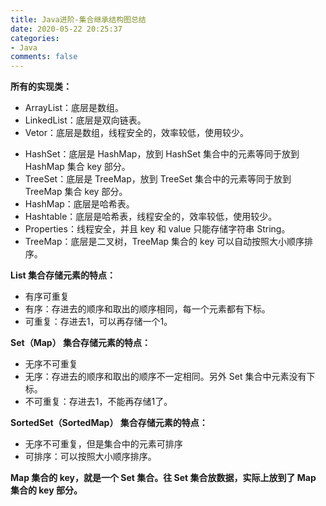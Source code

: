 ```yaml
---
title: Java进阶-集合继承结构图总结
date: 2020-05-22 20:25:37
categories:
- Java
comments: false
---
```


**所有的实现类：**

- ArrayList：底层是数组。
- LinkedList：底层是双向链表。
- Vetor：底层是数组，线程安全的，效率较低，使用较少。

<!-- more -->

- HashSet：底层是 HashMap，放到 HashSet 集合中的元素等同于放到 HashMap 集合 key 部分。
- TreeSet：底层是 TreeMap，放到 TreeSet 集合中的元素等同于放到 TreeMap 集合 key 部分。
- HashMap：底层是哈希表。
- Hashtable：底层是哈希表，线程安全的，效率较低，使用较少。
- Properties：线程安全，并且 key 和 value 只能存储字符串 String。
- TreeMap：底层是二叉树，TreeMap 集合的 key 可以自动按照大小顺序排序。



**List 集合存储元素的特点：**

- 有序可重复
- 有序：存进去的顺序和取出的顺序相同，每一个元素都有下标。
- 可重复：存进去1，可以再存储一个1。



**Set（Map） 集合存储元素的特点：**

- 无序不可重复
- 无序：存进去的顺序和取出的顺序不一定相同。另外 Set 集合中元素没有下标。
- 不可重复：存进去1，不能再存储1了。



**SortedSet（SortedMap） 集合存储元素的特点：**

- 无序不可重复，但是集合中的元素可排序
- 可排序：可以按照大小顺序排序。



**Map 集合的 key，就是一个 Set 集合。往 Set 集合放数据，实际上放到了 Map 集合的 key 部分。**

